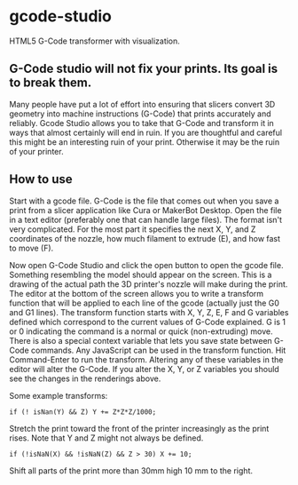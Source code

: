 # gcode-studio
HTML5 G-Code transformer with visualization.

## G-Code studio will not fix your prints. Its goal is to break them.

Many people have put a lot of effort into ensuring that slicers convert 3D geometry into machine instructions (G-Code) that prints accurately and reliably. Gcode Studio allows you to take that G-Code and transform it in ways that almost certainly will end in ruin. If you are thoughtful and careful this might be an interesting ruin of your print. Otherwise it may be the ruin of your printer.

## How to use

Start with a gcode file. G-Code is the file that comes out when you save a print from a slicer application like Cura or MakerBot Desktop. Open the file in a text editor (preferably one that can handle large files). The format isn't very complicated. For the most part it specifies the next X, Y, and Z coordinates of the nozzle, how much filament to extrude (E), and how fast to move (F).

Now open G-Code Studio and click the open button to open the gcode file. Something resembling the model should appear on the screen. This is a drawing of the actual path the 3D printer's nozzle will make during the print. The editor at the bottom of the screen allows you to write a transform function that will be applied to each line of the gcode (actually just the G0 and G1 lines). The transform function starts with X, Y, Z, E, F and G variables defined which correspond to the current values of G-Code explained. G is 1 or 0 indicating the command is a normal or quick (non-extruding) move. There is also a special context variable that lets you save state between G-Code commands. Any JavaScript can be used in the transform function. Hit Command-Enter to run the transform. Altering any of these variables in the editor will alter the G-Code. If you alter the X, Y, or Z variables you should see the changes in the renderings above.

Some example transforms:
```
if (! isNan(Y) && Z) Y += Z*Z*Z/1000;
```
Stretch the print toward the front of the printer increasingly as the print rises. Note that Y and Z might not always be defined.

```
if (!isNaN(X) && !isNaN(Z) && Z > 30) X += 10;
```
Shift all parts of the print more than 30mm high 10 mm to the right.

